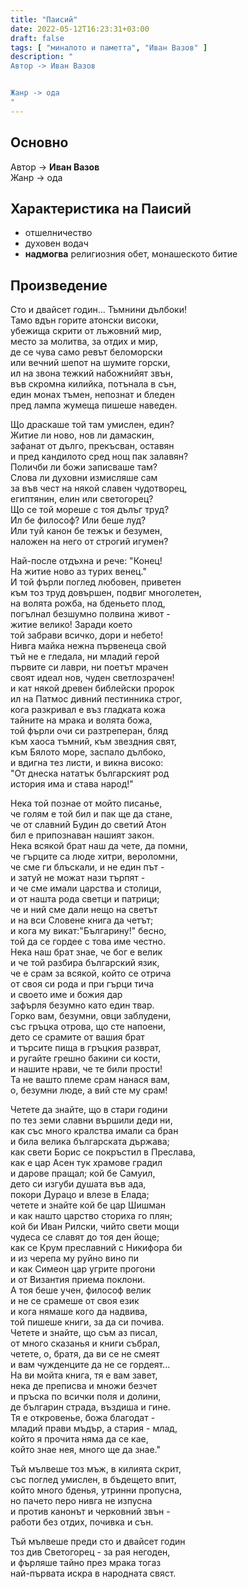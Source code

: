```yaml
---
title: "Паисий"
date: 2022-05-12T16:23:31+03:00
draft: false
tags: [ "миналото и паметта", "Иван Вазов" ]
description: "
Автор -> Иван Вазов


Жанр -> ода
"
---
```


## Основно

Автор -> **Иван Вазов**  
Жанр -> ода  

## Характеристика на Паисий

- отшелничество
- духовен водач
- **надмогва** религиозния обет, монашеското битие

<!-- - надмогва себе си и религиозния обет
- самовглъбяване и **отшелничество** -> идеята за битието на народа
- пастир, **духовен водач** на народа си
- **НЕ** се насочва към монашеското битие -->

## Произведение

Сто и двайсет годин... Тъмнини дълбоки!  
Тамо вдън горите атонски високи,  
убежища скрити от лъжовний мир,  
место за молитва, за отдих и мир,  
де се чува само ревът беломорски  
или вечний шепот на шумите горски,  
ил на звона тежкий набожнийят звън,  
във скромна килийка, потънала в сън,  
един монах тъмен, непознат и бледен  
пред лампа жумеща пишеше наведен.  


Що драскаше той там умислен, един?  
Житие ли ново, нов ли дамаскин,  
зафанат от дълго, прекъсван, оставян  
и пред кандилото сред нощ пак залавян?  
Поличби ли божи записваше там?  
Слова ли духовни измисляше сам  
за във чест на някой славен чудотворец,  
египтянин, елин или светогорец?  
Що се той мореше с тоя дълъг труд?  
Ил бе философ? Или беше луд?  
Или туй канон бе тежък и безумен,  
наложен на него от строгий игумен?  


Най-после отдъхна и рече: "Конец!  
На житие ново аз турих венец."  
И той фърли поглед любовен, приветен  
към тоз труд довършен, подвиг многолетен,  
на волята рожба, на бденьето плод,  
погълнал безшумно полвина живот -  
житие велико! Заради което  
той забрави всичко, дори и небето!  
Нивга майка нежна първенеца свой  
тъй не е гледала, ни младий герой  
първите си лаври, ни поетът мрачен  
своят идеал нов, чуден светлозрачен!  
и кат някой древен библейски пророк  
ил на Патмос дивний пестинника строг,  
кога разкривал е въз гладката кожа  
тайните на мрака и волята божа,  
той фърли очи си разтреперан, бляд  
към хаоса тъмний, към звездния свят,  
към Бялото море, заспало дълбоко,  
и вдигна тез листи, и викна високо:  
"От днеска нататък българският род  
история има и става народ!"  


Нека той познае от мойто писанье,  
че голям е той бил и пак ще да стане,  
че от славний Будин до светий Атон  
бил е припознаван нашият закон.  
Нека всякой брат наш да чете, да помни,  
че гърците са люде хитри, вероломни,  
че сме ги блъскали, и не един път -  
и затуй не можат нази търпят -  
и че сме имали царства и столици,  
и от нашта рода светци и патрици;  
че и ний сме дали нещо на светът  
и на вси Словене книга да четът;  
и кога му викат:"Българину!" бесно,  
той да се гордее с това име честно.  
Нека наш брат знае, че бог е велик  
и че той разбира българский язик,  
че е срам за всякой, който се отрича  
от своя си рода и при гърци тича  
и своето име и божия дар  
зафърля безумно като един твар.  
Горко вам, безумни, овци заблудени,  
със гръцка отрова, що сте напоени,  
дето се срамите от вашия брат  
и търсите пища в гръцкия разврат,  
и ругайте грешно бакини си кости,  
и нашите нрави, че те били прости!  
Та не вашто племе срам нанася вам,  
о, безумни люде, а вий сте му срам!  


Четете да знайте, що в стари години  
по тез земи славни вършили деди ни,  
как със много кралства имали са бран  
и била велика българската държава;  
как свети Борис се покръстил в Преслава,  
как е цар Асен тук храмове градил  
и дарове пращал; кой бе Самуил,  
дето си изгуби душата във ада,  
покори Дурацо и влезе в Елада;  
четете и знайте кой бе цар Шишман  
и как нашто царство сториха го плян;  
кой би Иван Рилски, чийто свети мощи  
чудеса се славят до тоя ден йоще;  
как се Крум преславний с Никифора би  
и из черепа му руйно вино пи  
и как Симеон цар угрите прогони  
и от Византия приема поклони.  
А тоя беше учен, философ велик  
и не се срамеше от своя език  
и кога нямаше кого да надвива,  
той пишеше книги, за да си почива.  
Четете и знайте, що съм аз писал,  
от много сказанья и книги събрал,  
четете, о, братя, да ви се не смеят  
и вам чужденците да не се гордеят...  
На ви мойта книга, тя е вам завет,  
нека де преписва и множи безчет  
и пръска по всички поля и долини,  
де българин страда, въздиша и гине.  
Тя е откровенье, божа благодат -  
младий прави мъдър, а стария - млад,  
който я прочита няма да се кае,  
който знае нея, много ще да знае."  


Тъй мълвеше тоз мъж, в килията скрит,  
със поглед умислен, в бъдещето впит,  
който много бденья, утринни пропусна,  
но пачето перо нивга не изпусна  
и против канонът и черковний звън -  
работи без отдих, почивка и сън.  


Тъй мълвеше преди сто и двайсет годин  
тоз див Светогорец - за рая негоден,  
и фърляше тайно през мрака тогаз  
най-първата искра в народната свяст.  
